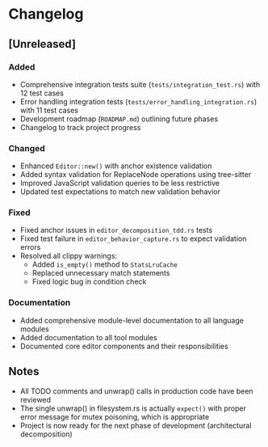 # Changelog

## [Unreleased]

### Added
- Comprehensive integration tests suite (`tests/integration_test.rs`) with 12 test cases
- Error handling integration tests (`tests/error_handling_integration.rs`) with 11 test cases
- Development roadmap (`ROADMAP.md`) outlining future phases
- Changelog to track project progress

### Changed
- Enhanced `Editor::new()` with anchor existence validation
- Added syntax validation for ReplaceNode operations using tree-sitter
- Improved JavaScript validation queries to be less restrictive
- Updated test expectations to match new validation behavior

### Fixed
- Fixed anchor issues in `editor_decomposition_tdd.rs` tests
- Fixed test failure in `editor_behavior_capture.rs` to expect validation errors
- Resolved all clippy warnings:
  - Added `is_empty()` method to `StatsLruCache`
  - Replaced unnecessary match statements
  - Fixed logic bug in condition check

### Documentation
- Added comprehensive module-level documentation to all language modules
- Added documentation to all tool modules
- Documented core editor components and their responsibilities

## Notes
- All TODO comments and unwrap() calls in production code have been reviewed
- The single unwrap() in filesystem.rs is actually `expect()` with proper error message for mutex poisoning, which is appropriate
- Project is now ready for the next phase of development (architectural decomposition)
